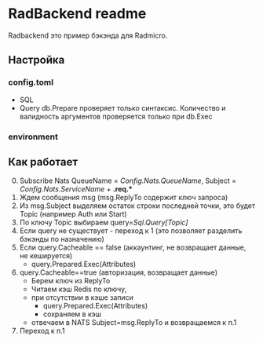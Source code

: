 # RadBackend readme
Radbackend это пример бэкэнда для Radmicro. 

## Настройка
### config.toml

- SQL
-  Query
db.Prepare проверяет только синтаксис. Количество и валидность аргументов проверяется только при db.Exec


### environment

## Как работает

0. Subscribe Nats QueueName = *Config.Nats.QueueName*, Subject = *Config.Nats.ServiceName* + **.req.\***
1. Ждем сообщения msg  (msg.ReplyTo содержит ключ запроса)
2. Из msg.Subject выделяем остаток строки последней точки, это будет Topic (например Auth или Start)
3. По ключу Topic выбираем query=*Sql.Query\[Topic\]*
4. Если query не существует - переход к 1 (это позволяет разделить бэкэнды по назначению)
5. Если query.Cacheable == false (аккаунтинг, не возвращает данные, не кешируется)
    - query.Prepared.Exec(Attributes)
6. query.Cacheable==true (авторизация, возвращает данные)
    - Берем ключ из ReplyTo
    - Читаем кэш Redis по ключу, 
    - при отсутствии в кэше записи
        - query.Prepared.Exec(Attributes)
        - сохраняем в кэш
    - отвечаем в NATS Subject=msg.ReplyTo и возвращаемся к п.1
7. Переход к п.1




